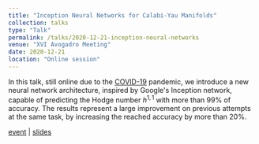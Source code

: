 ```yaml
---
title: "Inception Neural Networks for Calabi-Yau Manifolds"
collection: talks
type: "Talk"
permalink: /talks/2020-12-21-inception-neural-networks
venue: "XVI Avogadro Meeting"
date: 2020-12-21
location: "Online session"
---
```


In this talk, still online due to the [COVID-19](https://en.wikipedia.org/wiki/COVID-19_pandemic) pandemic, we introduce a new neural network architecture, inspired by Google's Inception network, capable of predicting the Hodge number $h^{1,1}$ with more than $99\%$ of accuracy. The results represent a large improvement on previous attempts at the same task, by increasing the reached accuracy by more than $20\%$.

[event](https://www.ggi.infn.it/showevent.pl?id=356) | [slides](https://riccardo.rigoletto.dynu.net/slides/avogadro_20201222.html)
